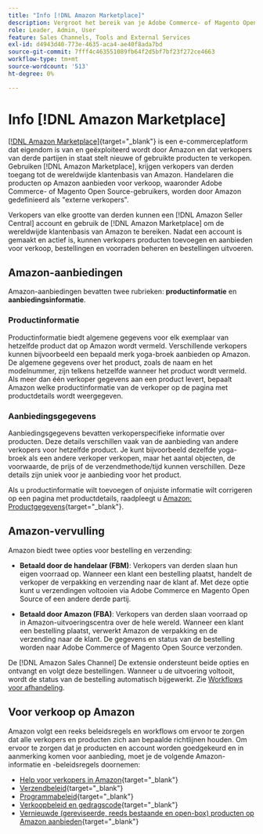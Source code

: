 ```yaml
---
title: "Info [!DNL Amazon Marketplace]"
description: Vergroot het bereik van je Adobe Commerce- of Magento Open Source-winkel door je productcatalogus te gebruiken als aanbiedingen op de Amazon Marketplace.
role: Leader, Admin, User
feature: Sales Channels, Tools and External Services
exl-id: d4943d40-773e-4635-aca4-ae40f8ada7bd
source-git-commit: 7fff4c463551089fb64f2d5bf7bf23f272ce4663
workflow-type: tm+mt
source-wordcount: '513'
ht-degree: 0%

---
```


# Info [!DNL Amazon Marketplace]

[[!DNL Amazon Marketplace]](https://sell.amazon.com/){target="_blank"} is een e-commerceplatform dat eigendom is van en geëxploiteerd wordt door Amazon en dat verkopers van derde partijen in staat stelt nieuwe of gebruikte producten te verkopen. Gebruiken [!DNL Amazon Marketplace], krijgen verkopers van derden toegang tot de wereldwijde klantenbasis van Amazon. Handelaren die producten op Amazon aanbieden voor verkoop, waaronder Adobe Commerce- of Magento Open Source-gebruikers, worden door Amazon gedefinieerd als &quot;externe verkopers&quot;.

Verkopers van elke grootte van derden kunnen een [!DNL Amazon Seller Central] account en gebruik de [!DNL Amazon Marketplace] om de wereldwijde klantenbasis van Amazon te bereiken. Nadat een account is gemaakt en actief is, kunnen verkopers producten toevoegen en aanbieden voor verkoop, bestellingen en voorraden beheren en bestellingen uitvoeren.

## Amazon-aanbiedingen

Amazon-aanbiedingen bevatten twee rubrieken: **productinformatie** en **aanbiedingsinformatie**.

### Productinformatie

Productinformatie biedt algemene gegevens voor elk exemplaar van hetzelfde product dat op Amazon wordt vermeld. Verschillende verkopers kunnen bijvoorbeeld een bepaald merk yoga-broek aanbieden op Amazon. De algemene gegevens over het product, zoals de naam en het modelnummer, zijn telkens hetzelfde wanneer het product wordt vermeld. Als meer dan één verkoper gegevens aan een product levert, bepaalt Amazon welke productinformatie van de verkoper op de pagina met productdetails wordt weergegeven.

### Aanbiedingsgegevens

Aanbiedingsgegevens bevatten verkoperspecifieke informatie over producten. Deze details verschillen vaak van de aanbieding van andere verkopers voor hetzelfde product. Je kunt bijvoorbeeld dezelfde yoga-broek als een andere verkoper verkopen, maar het aantal objecten, de voorwaarde, de prijs of de verzendmethode/tijd kunnen verschillen. Deze details zijn uniek voor je aanbieding voor het product.

Als u productinformatie wilt toevoegen of onjuiste informatie wilt corrigeren op een pagina met productdetails, raadpleegt u [Amazon: Productgegevens](https://sellercentral.amazon.com/gp/help/external/200335450){target="_blank"}.

## Amazon-vervulling

Amazon biedt twee opties voor bestelling en verzending:

- **Betaald door de handelaar (FBM)**: Verkopers van derden slaan hun eigen voorraad op. Wanneer een klant een bestelling plaatst, handelt de verkoper de verpakking en verzending naar de klant af. Met deze optie kunt u verzendingen voltooien via Adobe Commerce en Magento Open Source of een andere derde partij.

- **Betaald door Amazon (FBA)**: Verkopers van derden slaan voorraad op in Amazon-uitvoeringscentra over de hele wereld. Wanneer een klant een bestelling plaatst, verwerkt Amazon de verpakking en de verzending naar de klant. De gegevens en status van de bestelling worden naar Adobe Commerce of Magento Open Source verzonden.

De [!DNL Amazon Sales Channel] De extensie ondersteunt beide opties en ontvangt en volgt deze bestellingen. Wanneer u de uitvoering voltooit, wordt de status van de bestelling automatisch bijgewerkt. Zie [Workflows voor afhandeling](./fulfillment-workflows.md).

## Voor verkoop op Amazon

Amazon volgt een reeks beleidsregels en workflows om ervoor te zorgen dat alle verkopers en producten zich aan bepaalde richtlijnen houden. Om ervoor te zorgen dat je producten en account worden goedgekeurd en in aanmerking komen voor aanbieding, moet je de volgende Amazon-informatie en -beleidsregels doornemen:

- [Help voor verkopers in Amazon](https://sellercentral.amazon.com/gp/help/external/help-page.html?itemID=2&amp;language=en_US/){target="_blank"}
- [Verzendbeleid](https://sellercentral.amazon.com/gp/help/external/201901620?language=en-US){target="_blank"}
- [Programmabeleid](https://sellercentral.amazon.com/gp/help/external/521?language=en-US){target="_blank"}
- [Verkoopbeleid en gedragscode](https://sellercentral.amazon.com/gp/help/external/1801?language=en-US){target="_blank"}
- [Vernieuwde (gereviseerde, reeds bestaande en open-box) producten op Amazon aanbieden](https://sell.amazon.com/programs/renewed){target="_blank"}
